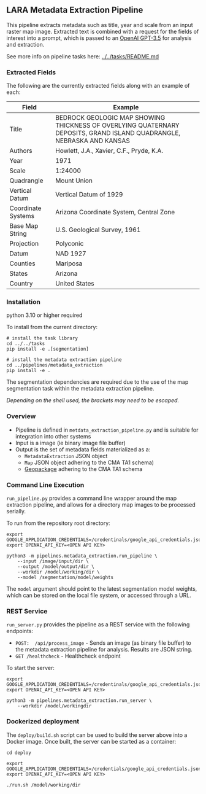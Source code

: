 
## LARA Metadata Extraction Pipeline


This pipeline extracts metadata such as title, year and scale from an input raster map image.  Extracted text is
combined with a request for the fields of interest into a prompt, which is passed to an [OpenAI GPT-3.5](https://platform.openai.com/docs/models/gpt-3-5)
for analysis and extraction.

See more info on pipeline tasks here: [../../tasks/README.md](../../tasks/README.md)

### Extracted Fields

The following are the currently extracted fields along with an example of each:

| Field | Example |
|-------|---------|
| Title |BEDROCK GEOLOGIC MAP SHOWING THICKNESS OF OVERLYING QUATERNARY DEPOSITS, GRAND ISLAND QUADRANGLE, NEBRASKA AND KANSAS |
| Authors | Howlett, J.A., Xavier, C.F., Pryde, K.A. |
| Year | 1971 |
| Scale | 1:24000 |
| Quadrangle | Mount Union |
| Vertical Datum | Vertical Datum of 1929 |
| Coordinate Systems | Arizona Coordinate System, Central Zone |
| Base Map String | U.S. Geological Survey, 1961 |
| Projection | Polyconic |
| Datum | NAD 1927 |
| Counties | Mariposa |
| States | Arizona |
| Country | United States |

### Installation

python 3.10 or higher required

To install from the current directory:
```
# install the task library
cd ../../tasks
pip install -e .[segmentation]

# install the metadata extraction pipeline
cd ../pipelines/metadata_extraction
pip install -e .
```

The segmentation dependencies are required due to the use of the map segmentation task within the metadata extraction pipeline.

*Depending on the shell used, the brackets may need to be escaped.*

### Overview ###

* Pipeline is defined in `metdata_extraction_pipeline.py` and is suitable for integration into other systems
* Input is a image (ie binary image file buffer)
* Output is the set of metadata fields materialized as a:
  * `MetadataExtraction` JSON object
  * `Map` JSON object adhering to the CMA TA1 schema)
  * [Geopackage](geopackage.org) adhering to the CMA TA1 schema

### Command Line Execution ###
`run_pipeline.py` provides a command line wrapper around the map extraction pipeline, and allows for a directory map images to be processed serially.

To run from the repository root directory:
```
export GOOGLE_APPLICATION_CREDENTIALS=/credentinals/google_api_credentials.json
export OPENAI_API_KEY=<OPEN API KEY>

python3 -m pipelines.metadata_extraction.run_pipeline \
    --input /image/input/dir \
    --output /model/output/dir \
    --workdir /model/working/dir \
    --model /segmentation/model/weights
```

The `model` argument should point to the latest segmentation model weights, which can be stored on the local file system, or accessed through a URL.

### REST Service ###
`run_server.py` provides the pipeline as a REST service with the following endpoints:
* ```POST:  /api/process_image``` - Sends an image (as binary file buffer) to the metadata extraction pipeline for analysis. Results are JSON string.
* ```GET /healthcheck``` - Healthcheck endpoint

To start the server:
```
export GOOGLE_APPLICATION_CREDENTIALS=/credentinals/google_api_credentials.json
export OPENAI_API_KEY=<OPEN API KEY>

python3 -m pipelines.metadata_extraction.run_server \
    --workdir /model/workingdir
```

### Dockerized deployment
The `deploy/build.sh` script can be used to build the server above into a Docker image.  Once built, the server can be started as a container:

```
cd deploy

export GOOGLE_APPLICATION_CREDENTIALS=/credentials/google_api_credentials.json
export OPENAI_API_KEY=<OPEN API KEY>

./run.sh /model/working/dir
```


